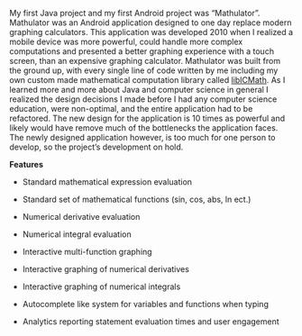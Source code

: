 <p>My first Java project and my first Android project was &ldquo;Mathulator&rdquo;. Mathulator was an Android application designed to one day replace modern graphing calculators. This application was developed 2010 when I realized a mobile device was more powerful, could handle more complex computations and presented a better graphing experience with a touch screen, than an expensive graphing calculator. Mathulator was built from the ground up, with every single line of code written by me including my own custom made mathematical computation library called&nbsp;<a href="https://github.com/EanLombardo/libICMath">libICMath</a>. As I learned more and more about Java and computer science in general I realized the design decisions I made before I had any&nbsp;computer science education, were non-optimal, and the entire application had to be refactored. The new design for the application is&nbsp;10 times as powerful and likely would have remove much of the bottlenecks the application faces. The newly designed application however, is too much for one person to develop, so the project&rsquo;s development&nbsp;on hold.</p> <p><strong>Features</strong></p> <ul> <li> <p>Standard mathematical expression evaluation</p> </li> <li> <p>Standard set of mathematical functions (sin, cos, abs, ln ect.)</p> </li> <li> <p>Numerical derivative evaluation</p> </li> <li> <p>Numerical integral evaluation</p> </li> <li> <p>Interactive multi-function graphing</p> </li> <li> <p>Interactive graphing of numerical derivatives</p> </li> <li> <p>Interactive graphing of numerical integrals</p> </li> <li> <p>Autocomplete like system for variables and functions when typing</p> </li> <li> <p>Analytics reporting statement evaluation times and user engagement</p> </li> </ul>